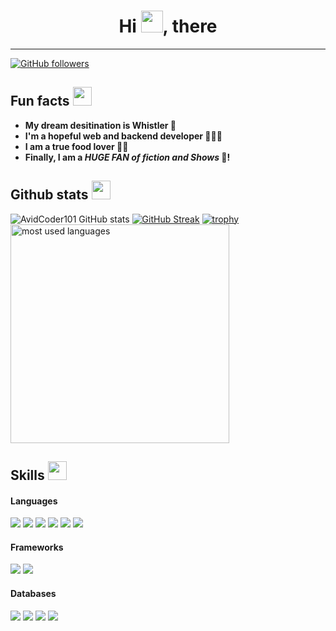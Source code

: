 <div align="center">
<h1 align="center">Hi <img width="35" src="https://media.tenor.com/dx2-6zNmU5UAAAAi/%E3%83%80%E3%83%B3%E3%82%B9-%E3%82%84%E3%81%BB%E3%83%BC.gif">, there</h1>
</div>

-----

[![GitHub followers](https://img.shields.io/github/followers/AvidCoder101.svg?style=social&label=Followers)](https://github.com/AvidCoder101?tab=followers)

## Fun facts <img src="https://media.giphy.com/media/iY8CRBdQXODJSCERIr/giphy.gif" width="30px">&nbsp; 

-  **My dream desitination is Whistler 🎿**
-  **I'm a hopeful web and backend developer 👩🏻‍💻**
-  **I am a true food lover 👨‍🍳**
-  **Finally, I am a ***HUGE FAN of fiction and Shows*** 📖!**

## Github stats <img src="https://media.giphy.com/media/iY8CRBdQXODJSCERIr/giphy.gif" width="30px">&nbsp; 

![AvidCoder101 GitHub stats](https://github-readme-stats.vercel.app/api?username=ydeng11&show_icons=true) 
[![GitHub Streak](https://github-readme-streak-stats.herokuapp.com/?user=ydeng11)](https://git.io/streak-stats)
[![trophy](https://github-profile-trophy.vercel.app/?username=ydeng11)](https://github.com/ryo-ma/github-profile-trophy)
<img alt="most used languages" width="350px" src="https://github-readme-stats.vercel.app/api/top-langs/?username=ydeng11&count_private=true&layout=compact&border_radius=8&langs_count=10&hide=hack,swift,kotlin,objective-c"/>

## Skills <img src="https://media.giphy.com/media/iY8CRBdQXODJSCERIr/giphy.gif" width="30px">&nbsp; 

<h4> Languages </h4>
<span> 
  <img src="https://img.shields.io/badge/HTML5-E34F26?style=for-the-badge&logo=html5&logoColor=white">
  <img src="https://img.shields.io/badge/CSS3-1572B6?style=for-the-badge&logo=css3&logoColor=white">
  <img src="https://img.shields.io/badge/JavaScript-F7DF1E?style=for-the-badge&logo=javascript&logoColor=white">
  <img src="https://img.shields.io/badge/typescript-%23007ACC.svg?style=for-the-badge&logo=typescript&logoColor=white">
  <img src="https://img.shields.io/badge/Java-ED8B00?style=for-the-badge&logo=java&logoColor=white">
  <img src="https://img.shields.io/badge/python-3670A0?style=for-the-badge&logo=python&logoColor=white">
</span>

<h4> Frameworks </h4>
<span>
  <img src="https://img.shields.io/badge/quarkus-%234794EB.svg?style=for-the-badge&logo=quarkus&logoColor=white">
  <img src="https://img.shields.io/badge/react-%2320232a.svg?style=for-the-badge&logo=react&logoColor=%2361DAFB">
</span>

<h4> Databases </h4>
<span>
  <img src="https://img.shields.io/badge/MySQL-00000F?style=for-the-badge&logo=mysql&logoColor=white">
  <img src="https://img.shields.io/badge/SQLite-07405E?style=for-the-badge&logo=sqlite&logoColor=white">
  <img src="https://img.shields.io/badge/MongoDB-4EA94B?style=for-the-badge&logo=mongodb&logoColor=white">
  <img src="https://img.shields.io/badge/Amazon%20DynamoDB-4053D6?style=for-the-badge&logo=Amazon%20DynamoDB&logoColor=white">
</span>
